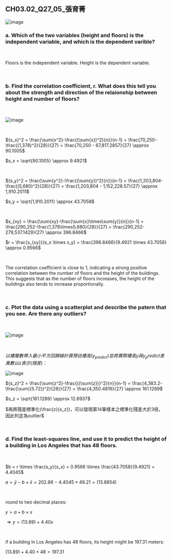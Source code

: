 ## CH03.02_Q27_05_張育菁 

![image](https://github.com/user-attachments/assets/b22e7e8c-6747-4cb6-83ad-53f1437c0146)

### a. Which of the two variables (height and floors) is the independent variable, and which is the dependent varible?

<br/>

Floors is the independent variable.
Height is the dependent variable.

<br/>

### b. Find the correlation coefficient, r. What does this tell you about the strength and direction of the relaionship between height and number of floors?

<br/>

![image](https://github.com/user-attachments/assets/3b4e0d37-0191-47bb-b83a-c44543bc7f6a)



<br/>

${s_x}^2 = \frac{\sum{x^2}-\frac{(\sum{x})^2}{n}}{n-1} = \frac{70,250-\frac{(1,378)^2}{28}}{27} = \frac{70,250 - 67,817.2857}{27} \approx 90.1005$

$s_x = \sqrt{90.1005} \approx 9.4921$

<br/>

${s_y}^2 = \frac{\sum{y^2}-\frac{(\sum{y})^2}{n}}{n-1} = \frac{1,203,804-\frac{(5,680)^2}{28}}{27} = \frac{1,203,804 - 1,152,228.57}{27} \approx 1,910.2011$

$s_y = \sqrt{1,910.2011} \approx 43.7058$

<br/>

$s_{xy} = \frac{\sum{xy}-\frac{\sum{x}\times\sum{y}}{n}}{n-1} = \frac{290,252-\frac{1,378\times5,680}{28}}{27} = \frac{290,252-279,537.1429}{27} \approx 396.8466$

$r = \frac{s_{xy}}{s_x \times s_y} = \frac{396.8466}{9.4921 \times 43.7058} \approx 0.9566$

<br/>

The correlation coefficient is close to 1, indicating a strong positive correlation between the number of floors and the height of the buildings. This suggests that as the number of floors increases, the height of the buildings also tends to increase proportionally.

<br/>

### c. Plot the data using a scatterplot and describe the patern that you see. Are there any outliers?

<br/>

![image](https://github.com/user-attachments/assets/32c01aaf-7377-45ad-b8bc-97fdd2a7fb8c)


<br/>

$以樓層數帶入最小平方回歸線計算預估樓高(y_{predict})並將實際樓高y與y_predict差異數以z表示(殘差)：$

![image](https://github.com/user-attachments/assets/0127be19-37b3-430a-abe8-496b87f2d888)

${s_z}^2 = \frac{\sum{z^2}-\frac{{(\sum{z})}^2}{n}}{n-1} = \frac{4,383.2-\frac{\sum{(5.72)}^2}{28}}{27} = \frac{4,350.4816}{27} \approx 161.1289$

$s_z = \sqrt{161.1289} \approx 12.6937$

$再將殘差標準化(\frac{z}{s_z})，可以發現第14筆樣本之標準化殘差大於3倍，因此判定為outlier$

<br/>

### d. Find the least-squares line, and use it to predict the height of a building in Los Angeles that has 48 floors.

<br/>

$b = r \times \frac{s_y}{s_x} = 0.9566 \times \frac{43.7058}{9.4921} = 4.4045$

$a = \bar{y} - b \times \bar{x} = 202.86 - 4.4045 \times 49.21 = (13.8854)$

<br/>

round to two decimal places:

$y = a + b \times x$  

$\Rightarrow y = (13.89) + 4.40x$

<br/>

if a building in Los Angeles has 48 floors, its height might be 197.31 meters:

$(13.89) + 4.40 \times 48 = 197.31$

<br/>
